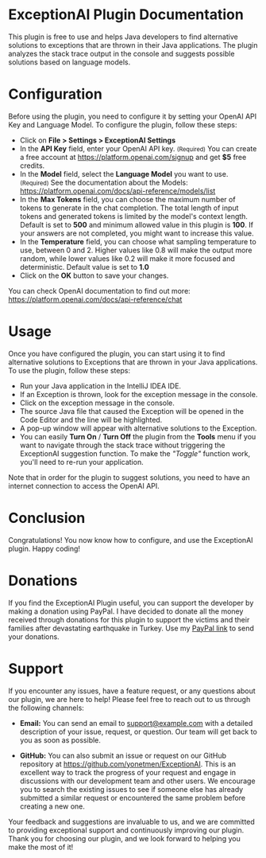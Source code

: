 # ExceptionAI Plugin Documentation
This plugin is free to use and helps Java developers to find alternative solutions to exceptions that are thrown in their Java applications. The plugin analyzes the stack trace output in the console and suggests possible solutions based on language models.

# Configuration
Before using the plugin, you need to configure it by setting your OpenAI API Key and Language Model. To configure the plugin, follow these steps:
* Click on **File > Settings > ExceptionAI Settings**</b> 
* In the <b>API Key</b> field, enter your OpenAI API key. <small>(Required)</small> You can create a free account at https://platform.openai.com/signup and get <b>$5</b> free credits.
* In the <b>Model</b> field, select the <b>Language Model</b> you want to use. <small>(Required)</small> See the documentation about the Models: https://platform.openai.com/docs/api-reference/models/list
* In the <b>Max Tokens</b> field, you can choose the maximum number of tokens to generate in the chat completion. The total length of input tokens and generated tokens is limited by the model's context length. Default is set to <b>500</b> and minimum allowed value in this plugin is <b>100</b>. If your answers are not completed, you might want to increase this value.
* In the <b>Temperature</b> field, you can choose what sampling temperature to use, between 0 and 2. Higher values like 0.8 will make the output more random, while lower values like 0.2 will make it more focused and deterministic. Default value is set to <b>1.0</b>
* Click on the <b>OK</b> button to save your changes.

You can check OpenAI documentation to find out more: https://platform.openai.com/docs/api-reference/chat

# Usage
Once you have configured the plugin, you can start using it to find alternative solutions to Exceptions that are thrown in your Java applications. To use the plugin, follow these steps:</p>
* Run your Java application in the IntelliJ IDEA IDE.
* If an Exception is thrown, look for the exception message in the console.
* Click on the exception message in the console.
* The source Java file that caused the Exception will be opened in the Code Editor and the line will be highlighted.
* A pop-up window will appear with alternative solutions to the Exception.
* You can easily <b>Turn On</b> / <b>Turn Off</b> the plugin from the **Tools** menu if you want to navigate through the stack trace without triggering the ExceptionAI suggestion function. To make the *"Toggle"* function work, you'll need to re-run your application.

Note that in order for the plugin to suggest solutions, you need to have an internet connection to access the OpenAI API.

# Conclusion
Congratulations! You now know how to configure, and use the ExceptionAI plugin. Happy coding!
  
# Donations
If you find the ExceptionAI Plugin useful, you can support the developer by making a donation using PayPal.
I have decided to donate all the money received through donations for this plugin to support the victims and their families after devastating earthquake in Turkey.
Use my <a href="https://www.paypal.com/donate/?business=Z8BCRWQ99B99S&no_recurring=0&item_name=Donations+help+to+support+the+ongoing+development+of+the+ExceptionAI+plugin.&currency_code=USD">PayPal link</a> to send your donations.

# Support

If you encounter any issues, have a feature request, or any questions about our plugin, we are here to help! Please feel free to reach out to us through the following channels:

* <b>Email:</b> You can send an email to support@example.com with a detailed description of your issue, request, or question. Our team will get back to you as soon as possible.

* <b>GitHub:</b> You can also submit an issue or request on our GitHub repository at https://github.com/yonetmen/ExceptionAI. This is an excellent way to track the progress of your request and engage in discussions with our development team and other users. We encourage you to search the existing issues to see if someone else has already submitted a similar request or encountered the same problem before creating a new one.

Your feedback and suggestions are invaluable to us, and we are committed to providing exceptional support and continuously improving our plugin. Thank you for choosing our plugin, and we look forward to helping you make the most of it!